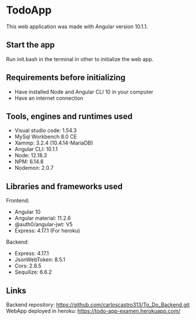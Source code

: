 # TodoApp

This web application was made with Angular version 10.1.1.


## Start the app

Run init.bash in the terminal in other to initialize the web app.


## Requirements before initializing  

* Have installed Node and Angular CLI 10 in your computer
* Have an internet connection


## Tools, engines and runtimes used

* Visual studio code: 1.54.3
* MySql Workbench 8.0 CE
* Xammp: 3.2.4 (10.4.14-MariaDB)
* Angular CLI: 10.1.1
* Node: 12.18.3
* NPM: 6.14.8
* Nodemon: 2.0.7


## Libraries and frameworks used

Frontend:
* Angular 10
* Angular material: 11.2.6
* @auth0/angular-jwt: V5
* Express: 4.17.1 (For heroku)

Backend:
* Express: 4.17.1
* JsonWebToken: 8.5.1
* Cors: 2.8.5
* Sequilize: 6.6.2


## Links

Backend repository: https://github.com/carloscastro313/To_Do_Backend.git
WebApp deployed in heroku: https://todo-app-examen.herokuapp.com/
